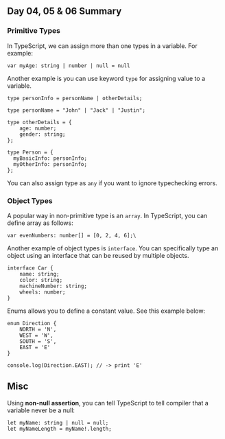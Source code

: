 ## Day 04, 05 & 06 Summary

### Primitive Types
In TypeScript, we can assign more than one types in a variable. For example:
```
var myAge: string | number | null = null
```

Another example is you can use keyword `type` for assigning value to a variable.
```
type personInfo = personName | otherDetails;

type personName = "John" | "Jack" | "Justin";

type otherDetails = {
    age: number;
    gender: string;
};

type Person = {
  myBasicInfo: personInfo;
  myOtherInfo: personInfo;
};
```

You can also assign type as `any` if you want to ignore typechecking errors.

### Object Types
A popular way in non-primitive type is an `array`. In TypeScript, you can define array as follows:
```
var evenNumbers: number[] = [0, 2, 4, 6];\
```

Another example of object types is `interface`. You can specifically type an object using an interface that can be reused by multiple objects.
```
interface Car {
    name: string;
    color: string;
    machineNumber: string;
    wheels: number;
}
```

Enums allows you to define a constant value. See this example below:
```
enum Direction {
    NORTH = 'N',
    WEST = 'W',
    SOUTH = 'S',
    EAST = 'E'
}

console.log(Direction.EAST); // -> print 'E'
```

## Misc
Using **non-null assertion**, you can tell TypeScript to tell compiler that a variable never be a null:
```
let myName: string | null = null;
let myNameLength = myName!.length;
```